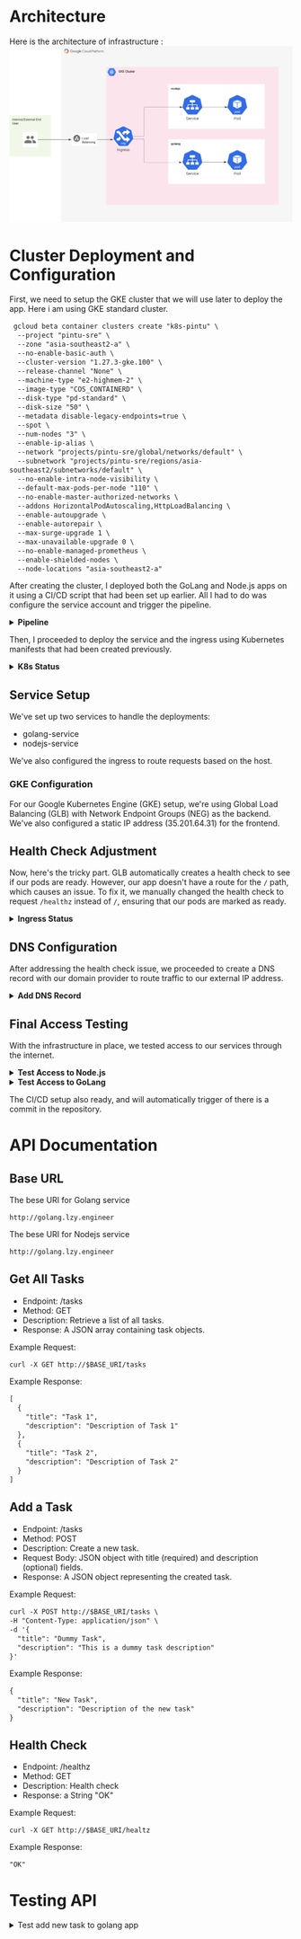 # Architecture

Here is the architecture of infrastructure :
![architecture](./img/architecture.png)



# Cluster Deployment and Configuration

First, we need to setup the GKE cluster that we will use later to deploy the app. Here i am using GKE standard cluster.

```
 gcloud beta container clusters create "k8s-pintu" \
  --project "pintu-sre" \
  --zone "asia-southeast2-a" \
  --no-enable-basic-auth \
  --cluster-version "1.27.3-gke.100" \
  --release-channel "None" \
  --machine-type "e2-highmem-2" \
  --image-type "COS_CONTAINERD" \
  --disk-type "pd-standard" \
  --disk-size "50" \
  --metadata disable-legacy-endpoints=true \
  --spot \
  --num-nodes "3" \
  --enable-ip-alias \
  --network "projects/pintu-sre/global/networks/default" \
  --subnetwork "projects/pintu-sre/regions/asia-southeast2/subnetworks/default" \
  --no-enable-intra-node-visibility \
  --default-max-pods-per-node "110" \
  --no-enable-master-authorized-networks \
  --addons HorizontalPodAutoscaling,HttpLoadBalancing \
  --enable-autoupgrade \
  --enable-autorepair \
  --max-surge-upgrade 1 \
  --max-unavailable-upgrade 0 \
  --no-enable-managed-prometheus \
  --enable-shielded-nodes \
  --node-locations "asia-southeast2-a"

```

After creating the cluster, I deployed both the GoLang and Node.js apps on it using a CI/CD script that had been set up earlier. All I had to do was configure the service account and trigger the pipeline.

<details>
<summary><strong>Pipeline</strong></summary>

![Successful Pipeline](./img/successfulPipeline.png)
</details>

Then, I proceeded to deploy the service and the ingress using Kubernetes manifests that had been created previously.

<details>
<summary><strong>K8s Status</strong></summary>

![K8s Resource Status](./img/getK8sResource.png)
</details>

## Service Setup

We've set up two services to handle the deployments:
- golang-service
- nodejs-service

We've also configured the ingress to route requests based on the host.

### GKE Configuration

For our Google Kubernetes Engine (GKE) setup, we're using Global Load Balancing (GLB) with Network Endpoint Groups (NEG) as the backend. We've also configured a static IP address (35.201.64.31) for the frontend.

## Health Check Adjustment

Now, here's the tricky part. GLB automatically creates a health check to see if our pods are ready. However, our app doesn't have a route for the `/` path, which causes an issue. To fix it, we manually changed the health check to request `/healthz` instead of `/`, ensuring that our pods are marked as ready.

<details>
<summary><strong>Ingress Status</strong></summary>

![Ingress Ready](./img/ingressReady.png)
</details>

## DNS Configuration

After addressing the health check issue, we proceeded to create a DNS record with our domain provider to route traffic to our external IP address.

<details>
<summary><strong>Add DNS Record</strong></summary>

![DNS Record Configuration](./img/dnsRecord.png)
</details>

## Final Access Testing

With the infrastructure in place, we tested access to our services through the internet.

<details>
<summary><strong>Test Access to Node.js</strong></summary>

![Node.js Access](./img/nodejsOK.png)
</details>

<details>
<summary><strong>Test Access to GoLang</strong></summary>

![GoLang Access](./img/golangOK.png)
</details>



The CI/CD setup also ready, and will automatically trigger of there is a commit in the repository.

# API Documentation
## Base URL
The bese URI for Golang service
```
http://golang.lzy.engineer
```

The bese URI for Nodejs service
```
http://golang.lzy.engineer
```
## Get All Tasks
- Endpoint: /tasks
- Method: GET
- Description: Retrieve a list of all tasks.
- Response: A JSON array containing task objects.

Example Request:
```
curl -X GET http://$BASE_URI/tasks
```

Example Response:
```
[
  {
    "title": "Task 1",
    "description": "Description of Task 1"
  },
  {
    "title": "Task 2",
    "description": "Description of Task 2"
  }
]
```

## Add a Task
- Endpoint: /tasks
- Method: POST
- Description: Create a new task.
- Request Body: JSON object with title (required) and description (optional) fields.
- Response: A JSON object representing the created task.

Example Request:
```
curl -X POST http://$BASE_URI/tasks \
-H "Content-Type: application/json" \
-d '{
  "title": "Dummy Task",
  "description": "This is a dummy task description"
}'
```

Example Response:

```
{
  "title": "New Task",
  "description": "Description of the new task"
}
```

## Health Check
- Endpoint: /healthz
- Method: GET
- Description: Health check
- Response: a String "OK"

Example Request:
```
curl -X GET http://$BASE_URI/healtz
```

Example Response:
```
"OK"
```

# Testing API

<details>
<summary>Test add new task to golang app</summary>

![add task to golang](img/addTaskGolang.png)

</details>
